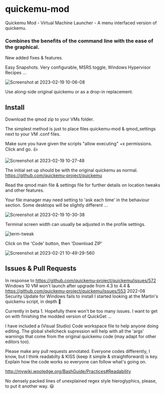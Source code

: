 # quickemu-mod
Quickemu Mod - Virtual Machine Launcher  -  A menu interfaced version of quickemu.

### Combines the benefits of the command line with the ease of the graphical.

New added fixes & features. 

Easy Snapshots. Very configurable, MSRS toggle, Windows Hypervisor Recipes ... 

![Screenshot at 2023-02-19 10-06-08](https://user-images.githubusercontent.com/3956806/219939020-f3d8c512-4366-4186-8979-eebc879ed2aa.png)


Use along-side original quickemu or as a drop-in replacement.  


## Install

Download the qmod zip to your VMs folder.  

The simplest method is just to place files quickemu-mod & qmod_settings next to your VM .conf files.

Make sure you have given the scripts "allow executing" +x permissions.  Click and go. 👍


![Screenshot at 2023-02-19 10-27-48](https://user-images.githubusercontent.com/3956806/219940371-fb1b778c-3bbc-4739-bdad-caee87a29d18.jpg)

The initial set up should be with the original quickemu as normal.  https://github.com/quickemu-project/quickemu

Read the qmod main file & settings file for further details on location tweaks and other features.

Your file manager may need setting to 'ask each time' in the behaviour section.  Some desktops will be slightly different ...


![Screenshot at 2023-02-19 10-30-38](https://user-images.githubusercontent.com/3956806/219940035-9d4df156-8309-4845-8432-05941749dda1.png)

Terminal screen width can usually be adjusted in the profile settings.

![term-tweak](https://user-images.githubusercontent.com/3956806/219943219-ddbe3547-bcd6-4d48-afb0-b549c4810a9c.png)

Click on the 'Code' button, then 'Download ZIP'

![Screenshot at 2023-02-21 10-49-29-560](https://user-images.githubusercontent.com/3956806/220318265-e05b5f26-54b6-49e7-bc60-79df14b08a89.png)


## Issues & Pull Requests

In response to https://github.com/quickemu-project/quickemu/issues/572  Windows 10 VM won't launch after upgrade from 4.3 to 4.4 &  https://github.com/quickemu-project/quickemu/issues/553  2022-08 Security Update for Windows fails to install I started looking at the Martin's quickemu script, in depth  :rofl:

Currently in beta 1.  Hopefully there won't be too many issues. I want to get on with finishing the modded version of QuickGet ...

I have included a (Visual Studio) Code workspace file to help anyone doing editing. The global shellcheck supression will help with all the 'args' warnings that come from the original quickemu code  (may adapt for other editors too).

Please make any pull requests annotated. Everyone codes differently, I know, but I think readabilty & KISS (keep it simple & straightforward) is key. Explain how the code works so everyone can follow what's going on.

http://mywiki.wooledge.org/BashGuide/Practices#Readability 

No densely packed lines of unexplained regex style hieroglyphics, please, to put it another way. 😃
